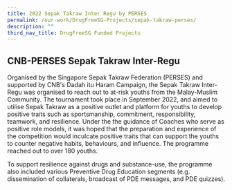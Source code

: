 ```yaml
---
title: 2022 Sepak Takraw Inter Regu by PERSES
permalink: /our-work/DrugFreeSG-Projects/sepak-takraw-perses/
description: ""
third_nav_title: DrugFreeSG Funded Projects
---
```

## CNB-PERSES Sepak Takraw Inter-Regu 

Organised by the Singapore Sepak Takraw Federation (PERSES) and supported by CNB's Dadah itu Haram Campaign, the Sepak Takraw Inter-Regu was organised to reach out to at-risk youths from the Malay-Muslim Community. The tournament took place in September 2022, and aimed to utilise Sepak Takraw as a positive outlet and platform for youths to develop positive traits such as sportsmanship, commitment, responsibility, teamwork, and resilience. Under the the guidance of Coaches who serve as positive role models, it was hoped that the preparation and experience of the competition would inculcate positive traits that can support the youths to counter negative habits, behaviours, and influence. The programme reached out to over 180 youths.

To support resilience against drugs and substance-use, the programme also included various Preventive Drug Education segments (e.g. dissemination of collaterals, broadcast of PDE messages, and PDE quizzes).

